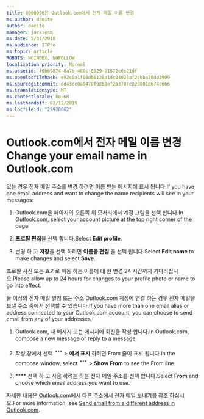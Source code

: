 ```yaml
---
title: 8000036은 Outlook.com에서 전자 메일 이름 변경
ms.author: daeite
author: daeite
manager: jackiesm
ms.date: 5/31/2018
ms.audience: ITPro
ms.topic: article
ROBOTS: NOINDEX, NOFOLLOW
localization_priority: Normal
ms.assetid: f0b69874-8a7b-480c-8329-01872c6c21df
ms.openlocfilehash: e92c0a1f08d56128a1dc04022af2cbba78dd3909
ms.sourcegitcommit: dd43cc0a9470f98b8ef2a3787c823801d674c666
ms.translationtype: MT
ms.contentlocale: ko-KR
ms.lasthandoff: 02/12/2019
ms.locfileid: "29928662"
---
```

# <a name="change-your-email-name-in-outlookcom"></a><span data-ttu-id="81f17-102">Outlook.com에서 전자 메일 이름 변경</span><span class="sxs-lookup"><span data-stu-id="81f17-102">Change your email name in Outlook.com</span></span>

<span data-ttu-id="81f17-103">있는 경우 전자 메일 주소를 변경 하려면 이름 받는 메시지에 표시 됩니다.</span><span class="sxs-lookup"><span data-stu-id="81f17-103">If you have one email address and want to change the name recipients will see in your messages:</span></span>
  
1. <span data-ttu-id="81f17-104">Outlook.com을 페이지의 오른쪽 위 모서리에서 계정 그림을 선택 합니다.</span><span class="sxs-lookup"><span data-stu-id="81f17-104">In Outlook.com, select your account picture at the top right corner of the page.</span></span>
    
2. <span data-ttu-id="81f17-105">**프로필 편집**을 선택 합니다.</span><span class="sxs-lookup"><span data-stu-id="81f17-105">Select **Edit profile**.</span></span> 
    
3. <span data-ttu-id="81f17-106">변경 하 고 **저장**을 선택 하려면 **이름을 편집** 을 선택 합니다.</span><span class="sxs-lookup"><span data-stu-id="81f17-106">Select **Edit name** to make changes and select **Save**.</span></span> 
    
<span data-ttu-id="81f17-107">프로필 사진 또는 효과로 이동 하는 이름에 대 한 변경 24 시간까지 기다리십시오.</span><span class="sxs-lookup"><span data-stu-id="81f17-107">Please allow up to 24 hours for changes to your profile photo or name to go into effect.</span></span>
  
<span data-ttu-id="81f17-108">둘 이상의 전자 메일 별칭 또는 주소 Outlook.com 계정에 연결 하는 경우 전자 메일을 보낼 주소 중에서 선택할 수 있습니다.</span><span class="sxs-lookup"><span data-stu-id="81f17-108">If you have more than one email alias or address connected to your Outlook.com account, you can choose to send email from any of your addresses.</span></span>
  
1. <span data-ttu-id="81f17-109">Outlook.com, 새 메시지 또는 메시지에 회신을 작성 합니다.</span><span class="sxs-lookup"><span data-stu-id="81f17-109">In Outlook.com, compose a new message or reply to a message.</span></span>
    
2. <span data-ttu-id="81f17-p101">작성 창에서 선택 ![그룹 작업 아이콘은 더 합니다. ](media/b97ea7cd-eeb0-49c5-a564-7ca2d2e33909.png) \> **에서 표시** 하려면 From 줄이 표시 됩니다.</span><span class="sxs-lookup"><span data-stu-id="81f17-p101">In the compose window, select ![The More group actions icon.](media/b97ea7cd-eeb0-49c5-a564-7ca2d2e33909.png) \> **Show From** to see the From line.</span></span> 
    
3. <span data-ttu-id="81f17-112">\*\*\*\* 선택 하 고 사용 하려는 하는 전자 메일 주소를 선택 합니다.</span><span class="sxs-lookup"><span data-stu-id="81f17-112">Select **From** and choose which email address you want to use.</span></span> 
    
<span data-ttu-id="81f17-113">자세한 내용은 [Outlook.com에서 다른 주소에서 전자 메일 보내기](https://go.microsoft.com/fwlink/p/?linkid=2001701&amp;clcid=0x409)를 참조 하십시오.</span><span class="sxs-lookup"><span data-stu-id="81f17-113">For more information, see [Send email from a different address in Outlook.com](https://go.microsoft.com/fwlink/p/?linkid=2001701&amp;clcid=0x409).</span></span>
  

